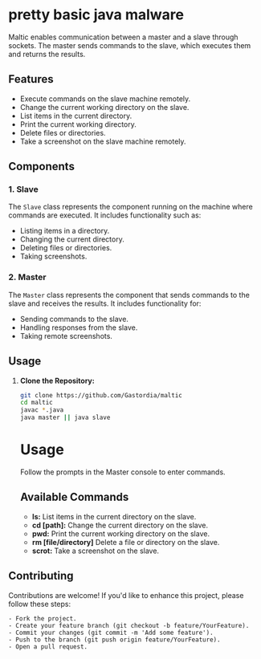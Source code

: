 # pretty basic java malware 

Maltic enables communication between a master and a slave through sockets. The master sends commands to the slave, which executes them and returns the results.

## Features

- Execute commands on the slave machine remotely.
- Change the current working directory on the slave.
- List items in the current directory.
- Print the current working directory.
- Delete files or directories.
- Take a screenshot on the slave machine remotely.

## Components

### 1. Slave

The `Slave` class represents the component running on the machine where commands are executed. It includes functionality such as:

- Listing items in a directory.
- Changing the current directory.
- Deleting files or directories.
- Taking screenshots.

### 2. Master

The `Master` class represents the component that sends commands to the slave and receives the results. It includes functionality for:

- Sending commands to the slave.
- Handling responses from the slave.
- Taking remote screenshots.

## Usage

1. **Clone the Repository:**

   ```bash
   git clone https://github.com/Gastordia/maltic
   cd maltic
   javac *.java
   java master || java slave
   ```
   # Usage

    Follow the prompts in the Master console to enter commands.
    
    ## Available Commands
    
    - **ls:** List items in the current directory on the slave.
    - **cd [path]:** Change the current directory on the slave.
    - **pwd:** Print the current working directory on the slave.
    - **rm [file/directory]** Delete a file or directory on the slave.
    - **scrot:** Take a screenshot on the slave.
## Contributing
  Contributions are welcome! If you'd like to enhance this project, please follow these steps:
  
    - Fork the project.
    - Create your feature branch (git checkout -b feature/YourFeature).
    - Commit your changes (git commit -m 'Add some feature').
    - Push to the branch (git push origin feature/YourFeature).
    - Open a pull request.    
